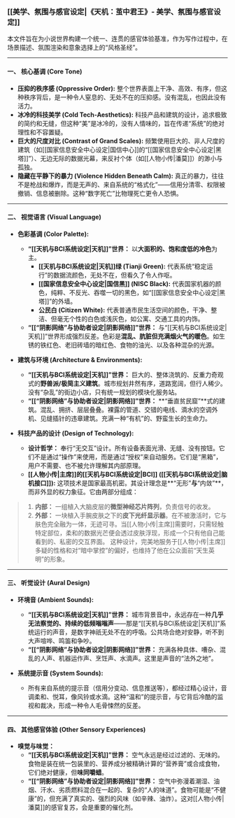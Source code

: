 ﻿### **[[美学、氛围与感官设定|《天机：茧中君王》- 美学、氛围与感官设定]]**

本文件旨在为小说世界构建一个统一、连贯的感官体验基准，作为写作过程中，在场景描述、氛围渲染和意象选择上的“风格圣经”。

---

#### **一、 核心基调 (Core Tone)**

*   **压抑的秩序感 (Oppressive Order):** 整个世界表面上干净、高效、有序，但这种秩序背后，是一种令人窒息的、无处不在的压抑感。没有混乱，也因此没有活力。
*   **冰冷的科技美学 (Cold Tech-Aesthetics):** 科技产品和建筑的设计，追求极致的简约和无缝，但这种“美”是冰冷的，没有人情味的，旨在传递“系统”的绝对理性和不容置疑。
*   **巨大的尺度对比 (Contrast of Grand Scales):** 频繁使用巨大的、非人尺度的建筑（如[[国家信息安全中心设定|国信中心]]的“[[国家信息安全中心设定|黑塔]]”）、无边无际的数据光幕，来反衬个体（如[[人物小传|潘莫]]）的渺小与孤独。
*   **隐藏在平静下的暴力 (Violence Hidden Beneath Calm):** 真正的暴力，往往不是枪战和爆炸，而是无声的、来自系统的“格式化”——信用分清零、权限被撤销、信息被删除。这种“数字死亡”比物理死亡更令人恐惧。

---

#### **二、 视觉语言 (Visual Language)**

*   **色彩基调 (Color Palette):**
    *   **“[[天机与BCI系统设定|天机]]”世界：** 以**大面积的、饱和度低的冷色**为主。
        *   **[[天机与BCI系统设定|天机]]绿 (Tianji Green):** 代表系统“稳定运行”的数据流颜色，无处不在，但看久了令人作呕。
        *   **[[国家信息安全中心设定|国信黑]] (NISC Black):** 代表国家机器的颜色，纯粹、不反光、吞噬一切的黑色，如“[[国家信息安全中心设定|黑塔]]”的外墙。
        *   **公民白 (Citizen White):** 代表普通市民生活空间的颜色，干净、整洁、但毫无个性的白色或浅灰色，如公寓、交通工具的内饰。
    *   **“[[“阴影网络”与协助者设定|阴影网络]]”世界：** 与“[[天机与BCI系统设定|天机]]”世界形成强烈反差。色彩是**混乱、肮脏但充满烟火气的暖色**。如生锈的铁红色、老旧砖墙的暗红色、食物的油光、以及各种混杂的光源。

*   **建筑与环境 (Architecture & Environments):**
    *   **“[[天机与BCI系统设定|天机]]”世界：** 巨大的、整体浇筑的、反重力奇观式的**野兽派/极简主义建筑**。城市规划井然有序，道路宽阔，但行人稀少。没有“杂乱”的街边小店，只有统一规划的模块化服务站。
    *   **“[[“阴影网络”与协助者设定|阴影网络]]”世界：** **“垂直贫民窟”**式的建筑。混乱、拥挤、层层叠叠。裸露的管道、交错的电线、滴水的空调外机、见缝插针的违章建筑。充满一种“有机”的、野蛮生长的生命力。

*   **科技产品的设计 (Design of Technology):**
    *   **设计哲学：** 奉行“无交互”设计。所有设备表面光滑、无缝、没有按钮。它们不是通过“操作”来使用，而是通过“授权”来自动服务。它们是“黑箱”，用户不需要、也不被允许理解其内部原理。
    *   **[[人物小传|主席]]的[[天机与BCI系统设定|BCI]] ([[天机与BCI系统设定|脑机接口]]):** 这项技术是国家最高机密。其设计理念是**“无形”**与**“内敛”**，而非外显的权力象征。它由两部分组成：
> 1.  **内部：** 一组植入大脑皮层的**微型神经芯片阵列**，负责信号的收发。
> 2.  **外部：** 一块植入手腕皮肤之下的**皮下光纤显示器**。在不被激活时，它与肤色完全融为一体，无迹可寻。当[[人物小传|主席]]需要时，只需轻触特定部位，柔和的数据光芒便会透过皮肤浮现，形成一个只有他自己能看到的、私密的交互界面。
> 这种设计，完美地服务于[[人物小传|主席]]多疑的性格和对“暗中掌控”的偏好，也维持了他在公众面前“天生英明”的形象。

---

#### **三、 听觉设计 (Aural Design)**

*   **环境音 (Ambient Sounds):**
    *   **“[[天机与BCI系统设定|天机]]”世界：** 城市背景音中，永远存在一种**几乎无法察觉的、持续的低频嗡嗡声**——那是“[[天机与BCI系统设定|天机]]”系统运行的声音，是数字神祇无处不在的呼吸。公共场合绝对安静，听不到大声喧哗、鸣笛和争吵。
    *   **“[[“阴影网络”与协助者设定|阴影网络]]”世界：** 充满各种具体、嘈杂、混乱的人声、机器运作声、烹饪声、水滴声。这里是声音的“法外之地”。

*   **系统提示音 (System Sounds):**
    *   所有来自系统的提示音（信用分变动、信息推送等），都经过精心设计，音调柔和、悦耳，像风铃或水滴。这种“温和”的提示音，与它背后冷酷的监视和裁决，形成一种令人毛骨悚然的反差。

---

#### **四、 其他感官体验 (Other Sensory Experiences)**

*   **嗅觉与味觉：**
    *   **“[[天机与BCI系统设定|天机]]”世界：** 空气永远是经过过滤的、无味的。食物是装在统一包装里的、营养成分被精确计算的“营养膏”或合成食物，它们绝对健康，但**味同嚼蜡**。
    *   **“[[“阴影网络”与协助者设定|阴影网络]]”世界：** 空气中弥漫着潮湿、油烟、汗水、劣质燃料混合在一起的、复杂的“人的味道”。食物可能是“不健康”的，但充满了真实的、强烈的风味（如辛辣、油炸）。这对[[人物小传|潘莫]]的感官复苏，会是重要的催化剂。
